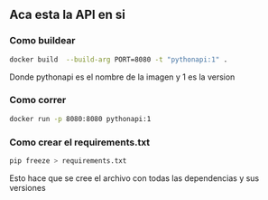 ## Aca esta la API en si

### Como buildear

```bash
docker build  --build-arg PORT=8080 -t "pythonapi:1" .
```
Donde pythonapi es el nombre de la imagen y 1 es la version

### Como correr
```bash
docker run -p 8080:8080 pythonapi:1  
```


### Como crear el requirements.txt
```bash
pip freeze > requirements.txt
```
Esto hace que se cree el archivo con todas las dependencias y sus versiones